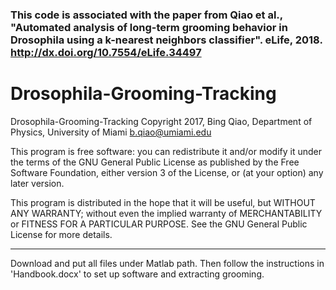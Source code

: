

### This code is associated with the paper from Qiao et al., "Automated analysis of long-term grooming behavior in Drosophila using a k-nearest neighbors classifier". eLife, 2018. http://dx.doi.org/10.7554/eLife.34497


# Drosophila-Grooming-Tracking

Drosophila-Grooming-Tracking
Copyright 2017, Bing Qiao, Department of Physics, University of Miami
b.qiao@umiami.edu

This program is free software: you can redistribute it and/or modify
it under the terms of the GNU General Public License as published by
the Free Software Foundation, either version 3 of the License, or
(at your option) any later version.

This program is distributed in the hope that it will be useful,
but WITHOUT ANY WARRANTY; without even the implied warranty of
MERCHANTABILITY or FITNESS FOR A PARTICULAR PURPOSE.  See the
GNU General Public License for more details.

____________________________________________________________________________________________________

Download and put all files under Matlab path. Then follow the instructions in 'Handbook.docx' to set
up software and extracting grooming.

